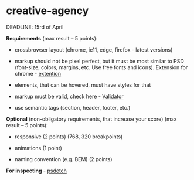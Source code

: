 # creative-agency

DEADLINE: 15rd of April

__Requirements__ (max result – 5 points):

- crossbrowser layout (chrome, ie11, edge, firefox - latest versions)

- markup should not be pixel perfect, but it must be most similar to PSD (font-size, colors, margins, etc. Use free fonts and icons). Extension for chrome - [extention](https://chrome.google.com/webstore/detail/perfectpixel-by-welldonec/dkaagdgjmgdmbnecmcefdhjekcoceebi?hl=en)

- elements, that can be hovered, must have styles for that

- markup must be valid, check here - [Validator](https://validator.w3.org/)

- use semantic tags (section, header, footer, etc.)



__Optional__ (non-obligatory requirements, that increase your score) (max result – 5 points):

- responsive (2 points) (768, 320 breakpoints)

- animations (1 point)

- naming convention (e.g. BEM) (2 points)



__For inspecting__ - [psdetch](https://psdetch.com/) 
